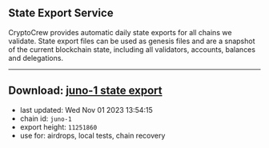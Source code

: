 ## State Export Service
CryptoCrew provides automatic daily state exports for all chains we validate. State export files can be used as genesis files and are a snapshot of the current blockchain state, including all validators, accounts, balances and delegations.

---
**Download: [juno-1 state export](https://dl.ccvalidators.com/SERVICE/juno/juno-1_export_11251860.json)**
---

- last updated: Wed Nov 01 2023 13:54:15
- chain id: `juno-1`
- export height: `11251860`
- use for: airdrops, local tests, chain recovery

